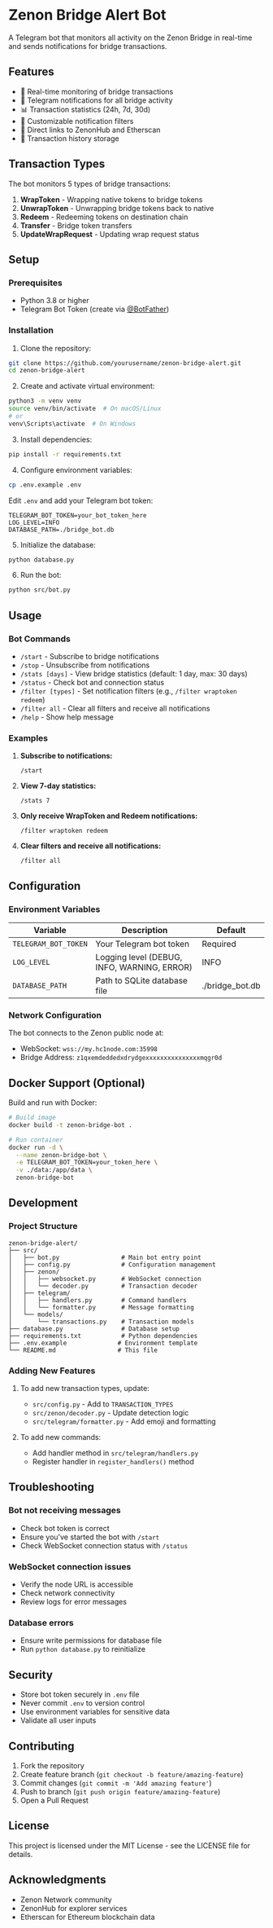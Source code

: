 # Zenon Bridge Alert Bot

A Telegram bot that monitors all activity on the Zenon Bridge in real-time and sends notifications for bridge transactions.

## Features

- 🔄 Real-time monitoring of bridge transactions
- 📱 Telegram notifications for all bridge activity
- 📊 Transaction statistics (24h, 7d, 30d)
- 🔧 Customizable notification filters
- 🔗 Direct links to ZenonHub and Etherscan
- 💾 Transaction history storage

## Transaction Types

The bot monitors 5 types of bridge transactions:

1. **WrapToken** - Wrapping native tokens to bridge tokens
2. **UnwrapToken** - Unwrapping bridge tokens back to native
3. **Redeem** - Redeeming tokens on destination chain
4. **Transfer** - Bridge token transfers
5. **UpdateWrapRequest** - Updating wrap request status

## Setup

### Prerequisites

- Python 3.8 or higher
- Telegram Bot Token (create via [@BotFather](https://t.me/botfather))

### Installation

1. Clone the repository:
```bash
git clone https://github.com/yourusername/zenon-bridge-alert.git
cd zenon-bridge-alert
```

2. Create and activate virtual environment:
```bash
python3 -m venv venv
source venv/bin/activate  # On macOS/Linux
# or
venv\Scripts\activate  # On Windows
```

3. Install dependencies:
```bash
pip install -r requirements.txt
```

4. Configure environment variables:
```bash
cp .env.example .env
```

Edit `.env` and add your Telegram bot token:
```
TELEGRAM_BOT_TOKEN=your_bot_token_here
LOG_LEVEL=INFO
DATABASE_PATH=./bridge_bot.db
```

5. Initialize the database:
```bash
python database.py
```

6. Run the bot:
```bash
python src/bot.py
```

## Usage

### Bot Commands

- `/start` - Subscribe to bridge notifications
- `/stop` - Unsubscribe from notifications
- `/stats [days]` - View bridge statistics (default: 1 day, max: 30 days)
- `/status` - Check bot and connection status
- `/filter [types]` - Set notification filters (e.g., `/filter wraptoken redeem`)
- `/filter all` - Clear all filters and receive all notifications
- `/help` - Show help message

### Examples

1. **Subscribe to notifications:**
   ```
   /start
   ```

2. **View 7-day statistics:**
   ```
   /stats 7
   ```

3. **Only receive WrapToken and Redeem notifications:**
   ```
   /filter wraptoken redeem
   ```

4. **Clear filters and receive all notifications:**
   ```
   /filter all
   ```

## Configuration

### Environment Variables

| Variable | Description | Default |
|----------|-------------|---------|
| `TELEGRAM_BOT_TOKEN` | Your Telegram bot token | Required |
| `LOG_LEVEL` | Logging level (DEBUG, INFO, WARNING, ERROR) | INFO |
| `DATABASE_PATH` | Path to SQLite database file | ./bridge_bot.db |

### Network Configuration

The bot connects to the Zenon public node at:
- WebSocket: `wss://my.hc1node.com:35998`
- Bridge Address: `z1qxemdeddedxdrydgexxxxxxxxxxxxxxxmqgr0d`

## Docker Support (Optional)

Build and run with Docker:

```bash
# Build image
docker build -t zenon-bridge-bot .

# Run container
docker run -d \
  --name zenon-bridge-bot \
  -e TELEGRAM_BOT_TOKEN=your_token_here \
  -v ./data:/app/data \
  zenon-bridge-bot
```

## Development

### Project Structure

```
zenon-bridge-alert/
├── src/
│   ├── bot.py                 # Main bot entry point
│   ├── config.py              # Configuration management
│   ├── zenon/
│   │   ├── websocket.py       # WebSocket connection
│   │   └── decoder.py         # Transaction decoder
│   ├── telegram/
│   │   ├── handlers.py        # Command handlers
│   │   └── formatter.py       # Message formatting
│   └── models/
│       └── transactions.py    # Transaction models
├── database.py                # Database setup
├── requirements.txt           # Python dependencies
├── .env.example              # Environment template
└── README.md                 # This file
```

### Adding New Features

1. To add new transaction types, update:
   - `src/config.py` - Add to `TRANSACTION_TYPES`
   - `src/zenon/decoder.py` - Update detection logic
   - `src/telegram/formatter.py` - Add emoji and formatting

2. To add new commands:
   - Add handler method in `src/telegram/handlers.py`
   - Register handler in `register_handlers()` method

## Troubleshooting

### Bot not receiving messages
- Check bot token is correct
- Ensure you've started the bot with `/start`
- Check WebSocket connection status with `/status`

### WebSocket connection issues
- Verify the node URL is accessible
- Check network connectivity
- Review logs for error messages

### Database errors
- Ensure write permissions for database file
- Run `python database.py` to reinitialize

## Security

- Store bot token securely in `.env` file
- Never commit `.env` to version control
- Use environment variables for sensitive data
- Validate all user inputs

## Contributing

1. Fork the repository
2. Create feature branch (`git checkout -b feature/amazing-feature`)
3. Commit changes (`git commit -m 'Add amazing feature'`)
4. Push to branch (`git push origin feature/amazing-feature`)
5. Open a Pull Request

## License

This project is licensed under the MIT License - see the LICENSE file for details.

## Acknowledgments

- Zenon Network community
- ZenonHub for explorer services
- Etherscan for Ethereum blockchain data